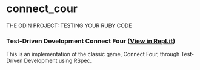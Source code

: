 # connect_cour
THE ODIN PROJECT: TESTING YOUR RUBY CODE

### Test-Driven Development Connect Four ([View in Repl.it]())

This is an implementation of the classic game, Connect Four, through Test-Driven Development using RSpec.